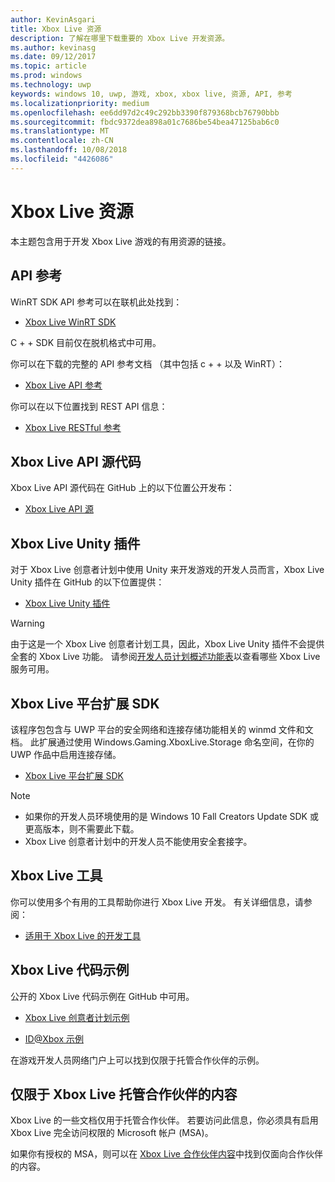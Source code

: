 ```yaml
---
author: KevinAsgari
title: Xbox Live 资源
description: 了解在哪里下载重要的 Xbox Live 开发资源。
ms.author: kevinasg
ms.date: 09/12/2017
ms.topic: article
ms.prod: windows
ms.technology: uwp
keywords: windows 10, uwp, 游戏, xbox, xbox live, 资源, API, 参考
ms.localizationpriority: medium
ms.openlocfilehash: ee6dd97d2c49c292bb3390f879368bcb76790bbb
ms.sourcegitcommit: fbdc9372dea898a01c7686be54bea47125bab6c0
ms.translationtype: MT
ms.contentlocale: zh-CN
ms.lasthandoff: 10/08/2018
ms.locfileid: "4426086"
---
```

# <a name="xbox-live-resources"></a>Xbox Live 资源

本主题包含用于开发 Xbox Live 游戏的有用资源的链接。

## <a name="api-reference"></a>API 参考

WinRT SDK API 参考可以在联机此处找到：

* [Xbox Live WinRT SDK](https://docs.microsoft.com/en-us/dotnet/api/?view=xboxlive-dotnet-2017.11.20171204.01)

C + + SDK 目前仅在脱机格式中可用。

你可以在下载的完整的 API 参考文档 （其中包括 c + + 以及 WinRT）：

* [Xbox Live API 参考](https://aka.ms/xboxliveuwpdocs)

你可以在以下位置找到 REST API 信息：

* [Xbox Live RESTful 参考](xbox-live-rest/atoc-xboxlivews-reference.md)


## <a name="xbox-live-api-source-code"></a>Xbox Live API 源代码

Xbox Live API 源代码在 GitHub 上的以下位置公开发布：

* [Xbox Live API 源](https://github.com/Microsoft/xbox-live-api)

## <a name="xbox-live-unity-plug-in"></a>Xbox Live Unity 插件

对于 Xbox Live 创意者计划中使用 Unity 来开发游戏的开发人员而言，Xbox Live Unity 插件在 GitHub 的以下位置提供：

* [Xbox Live Unity 插件](https://github.com/Microsoft/xbox-live-unity-plugin)

> [!WARNING]
> 由于这是一个 Xbox Live 创意者计划工具，因此，Xbox Live Unity 插件不会提供全套的 Xbox Live 功能。 请参阅[开发人员计划概述功能表](developer-program-overview.md#feature-table)以查看哪些 Xbox Live 服务可用。

## <a name="xbox-live-platform-extensions-sdk"></a>Xbox Live 平台扩展 SDK

该程序包包含与 UWP 平台的安全网络和连接存储功能相关的 winmd 文件和文档。 此扩展通过使用 Windows.Gaming.XboxLive.Storage 命名空间，在你的 UWP 作品中启用连接存储。

* [Xbox Live 平台扩展 SDK](http://aka.ms/xblextsdk)

> [!NOTE]
> - 如果你的开发人员环境使用的是 Windows 10 Fall Creators Update SDK 或更高版本，则不需要此下载。
> - Xbox Live 创意者计划中的开发人员不能使用安全套接字。

## <a name="xbox-live-tools"></a>Xbox Live 工具

你可以使用多个有用的工具帮助你进行 Xbox Live 开发。 有关详细信息，请参阅：

* [适用于 Xbox Live 的开发工具](tools/tools.md)

## <a name="xbox-live-code-samples"></a>Xbox Live 代码示例

公开的 Xbox Live 代码示例在 GitHub 中可用。

* [Xbox Live 创意者计划示例](https://github.com/Microsoft/xbox-live-samples/tree/master/Samples/CreatorsSDK)

* [ID@Xbox 示例](https://github.com/Microsoft/xbox-live-samples/tree/master/Samples/ID%40XboxSDK)

在游戏开发人员网络门户上可以找到仅限于托管合作伙伴的示例。

## <a name="xbox-live-managed-partner-only-content"></a>仅限于 Xbox Live 托管合作伙伴的内容

Xbox Live 的一些文档仅用于托管合作伙伴。 若要访问此信息，你必须具有启用 Xbox Live 完全访问权限的 Microsoft 帐户 (MSA)。

如果你有授权的 MSA，则可以在 [Xbox Live 合作伙伴内容](https://developer.microsoft.com/en-us/games/xbox/docs/xboxlive/xbox-live-partners/partner-content)中找到仅面向合作伙伴的内容。

